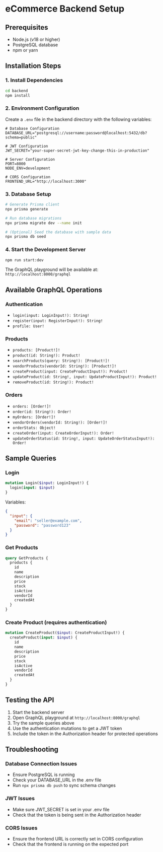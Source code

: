 # eCommerce Backend Setup

## Prerequisites

- Node.js (v18 or higher)
- PostgreSQL database
- npm or yarn

## Installation Steps

### 1. Install Dependencies

```bash
cd backend
npm install
```

### 2. Environment Configuration

Create a `.env` file in the backend directory with the following variables:

```env
# Database Configuration
DATABASE_URL="postgresql://username:password@localhost:5432/db?schema=public"

# JWT Configuration
JWT_SECRET="your-super-secret-jwt-key-change-this-in-production"

# Server Configuration
PORT=8000
NODE_ENV=development

# CORS Configuration
FRONTEND_URL="http://localhost:3000"
```

### 3. Database Setup

```bash
# Generate Prisma client
npx prisma generate

# Run database migrations
npx prisma migrate dev --name init

# (Optional) Seed the database with sample data
npx prisma db seed
```

### 4. Start the Development Server

```bash
npm run start:dev
```

The GraphQL playground will be available at: `http://localhost:8000/graphql`

## Available GraphQL Operations

### Authentication

- `login(input: LoginInput!): String!`
- `register(input: RegisterInput!): String!`
- `profile: User!`

### Products

- `products: [Product!]!`
- `product(id: String!): Product!`
- `searchProducts(query: String!): [Product!]!`
- `vendorProducts(vendorId: String!): [Product!]!`
- `createProduct(input: CreateProductInput!): Product!`
- `updateProduct(id: String!, input: UpdateProductInput!): Product!`
- `removeProduct(id: String!): Product!`

### Orders

- `orders: [Order!]!`
- `order(id: String!): Order!`
- `myOrders: [Order!]!`
- `vendorOrders(vendorId: String!): [Order!]!`
- `orderStats: Object!`
- `createOrder(input: CreateOrderInput!): Order!`
- `updateOrderStatus(id: String!, input: UpdateOrderStatusInput!): Order!`

## Sample Queries

### Login

```graphql
mutation Login($input: LoginInput!) {
  login(input: $input)
}
```

Variables:

```json
{
  "input": {
    "email": "seller@example.com",
    "password": "password123"
  }
}
```

### Get Products

```graphql
query GetProducts {
  products {
    id
    name
    description
    price
    stock
    isActive
    vendorId
    createdAt
  }
}
```

### Create Product (requires authentication)

```graphql
mutation CreateProduct($input: CreateProductInput!) {
  createProduct(input: $input) {
    id
    name
    description
    price
    stock
    isActive
    vendorId
    createdAt
  }
}
```

## Testing the API

1. Start the backend server
2. Open GraphQL playground at `http://localhost:8000/graphql`
3. Try the sample queries above
4. Use the authentication mutations to get a JWT token
5. Include the token in the Authorization header for protected operations

## Troubleshooting

### Database Connection Issues

- Ensure PostgreSQL is running
- Check your DATABASE_URL in the .env file
- Run `npx prisma db push` to sync schema changes

### JWT Issues

- Make sure JWT_SECRET is set in your .env file
- Check that the token is being sent in the Authorization header

### CORS Issues

- Ensure the frontend URL is correctly set in CORS configuration
- Check that the frontend is running on the expected port
